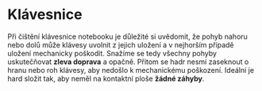 # Klávesnice

Při čištění klávesnice notebooku je důležité si uvědomit, že pohyb nahoru nebo dolů může klávesy uvolnit z jejich uložení a v nejhorším případě uložení mechanicky poškodit. Snažíme se tedy všechny pohyby uskutečňovat **zleva doprava** a opačně. Přitom se hadr nesmí zaseknout o hranu nebo roh klávesy, aby nedošlo k mechanickému poškození. Ideální je hard složit tak, aby neměl na kontaktní ploše **žádné záhyby**.